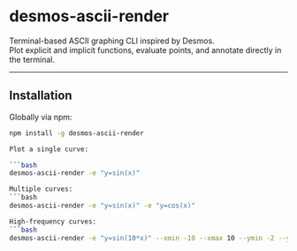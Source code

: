 # desmos-ascii-render

Terminal-based ASCII graphing CLI inspired by Desmos.  
Plot explicit and implicit functions, evaluate points, and annotate directly in the terminal.

---

## Installation

Globally via npm:

```bash
npm install -g desmos-ascii-render

Plot a single curve:

```bash
desmos-ascii-render -e "y=sin(x)"

Multiple curves:
```bash
desmos-ascii-render -e "y=sin(x)" -e "y=cos(x)"

High-frequency curves:
```bash
desmos-ascii-render -e "y=sin(10*x)" --xmin -10 --xmax 10 --ymin -2 --ymax 2
